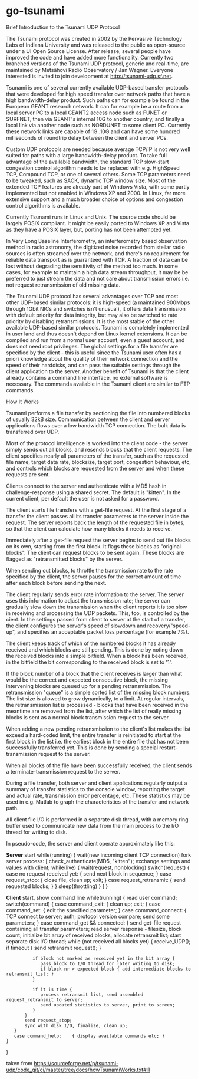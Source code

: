 # go-tsunami


Brief Introduction to the Tsunami UDP Protocol

The Tsunami protocol was created in 2002 by the Pervasive Technology Labs of Indiana University and was
released to the public as open-source under a UI Open Source License. After release, several people have
improved the code and have added more functionality. Currently two branched versions of the Tsunami UDP
protocol, generic and real-time, are maintained by Metsähovi Radio Observatory / Jan Wagner. Everyone
interested is invited to join development at http://tsunami-udp.sf.net.

Tsunami is one of several currently available UDP-based transfer protocols that were developed for high
speed transfer over network paths that have a high bandwidth-delay product. Such paths can for example
be found in the European GEANT research network. It can for example be a route from a local server PC
to a local GEANT2 access node such as FUNET or SURFNET, then via GEANT's internal 10G to another country,
and finally a local link via another node such as NORDUNET to some client PC. Currently these network
links are capable of 1G..10G and can have some hundred milliseconds of roundtrip delay between the client
and server PCs.

Custom UDP protocols are needed because average TCP/IP is not very well suited for paths with a large 
bandwidth-delay product. To take full advantage of the available bandwidth, the standard TCP slow-start 
congestion control algorithm needs to be replaced with e.g. HighSpeed TCP, Compound TCP, or one of several 
others. Some TCP parameters need to be tweaked, such as SACK, dynamic TCP window size. Most of the extended 
TCP features are already part of Windows Vista, with some partly implemented but not enabled in Windows XP
and 2000. In Linux, far more extensive support and a much broader choice of options and congestion
control algorithms is available.

Currently Tsunami runs in Linux and Unix. The source code should be largely POSIX compliant. It might be
easily ported to Windows XP and Vista as they have a POSIX layer, but, porting has not been attempted yet.

In Very Long Baseline Interferometry, an interferometry based observation method in radio astronomy, the
digitized noise recorded from stellar radio sources is often streamed over the network, and there's no
requirement for reliable data transport as is guaranteed with TCP. A fraction of data can be lost without
degrading the sensitivity of the method too much. In some cases, for example to maintain a high data stream 
throughput, it may be be preferred to just stream the data and not care about transmission errors i.e. not 
request retransmission of old missing data.

The Tsunami UDP protocol has several advantages over TCP and most other UDP-based similar protocols: it is
high-speed (a maintained 900Mbps through 1Gbit NICs and switches isn't unusual), it offers data transmission
with default priority for data integrity, but may also be switched to rate priority by disabling
retransmissions. It is the most stable of the other available UDP-based similar protocols.
Tsunami is completely implemented in user land and thus doesn't depend on Linux kernel extensions. It can be
compiled and run from a normal user account, even a guest account, and does not need root privileges. The
global settings for a file transfer are specified by the client - this is useful since the Tsunami user
often has a priori knowledge about the quality of their network connection and the speed of their harddisks,
and can pass the suitable settings through the client application to the server. Another benefit of Tsunami is
that the client already contains a command line interface, no external software is necessary. The commands
available in the Tsunami client are similar to FTP commands.


How It Works

Tsunami performs a file transfer by sectioning the file into numbered blocks of usually 32kB size.
Communication between the client and server applications flows over a low bandwidth TCP connection.
The bulk data is transferred over UDP.

Most of the protocol intelligence is worked into the client code - the server simply sends out all blocks,
and resends blocks that the client requests. The client specifies nearly all parameters of the transfer, 
such as the requested file name, target data rate, blocksize, target port, congestion behaviour, etc, and 
controls which blocks are requested from the server and when these requests are sent.

Clients connect to the server and authenticate with a MD5 hash in challenge-response using a shared secret.
The default is "kitten". In the current client, per default the user is not asked for a password.

The client starts file transfers with a get-file request. At the first stage of a transfer the client passes 
all its transfer parameters to the server inside the request. The server reports back the length of the
requested file in bytes, so that the client can calculate how many blocks it needs to receive. 

Immediately after a get-file request the server begins to send out file blocks on its own, starting from the 
first block. It flags these blocks as "original blocks". The client can request blocks to be sent again. These
blocks are flagged as "retransmitted blocks" by the server.

When sending out blocks, to throttle the transmission rate to the rate specified by the client, the server pauses 
for the correct amount of time after each block before sending the next.

The client regularly sends error rate information to the server. The server uses this information to adjust
the transmission rate; the server can gradually slow down the transmission when the client reports it is
too slow in receiving and processing the UDP packets. This, too, is controlled by the cient. In the settings
passed from client to server at the start of a transfer, the client configures the server's speed of slowdown
and recovery/"speed-up", and specifies an acceptable packet loss percentage (for example 7%).

The client keeps track of which of the numbered blocks it has already received and which blocks are still
pending. This is done by noting down the received blocks into a simple bitfield. When a block has been
received, in the bitfield the bit corresponding to the received block is set to '1'.

If the block number of a block that the client receives is larger than what would be the correct and expected
consecutive block, the missing intervening blocks are queued up for a pending retransmission. The
retransmission "queue" is a simple sorted list of the missing block numbers. The list size is allowed to
grow dynamically, to a limit. At regular intervals, the retransmission list is processed - blocks that
have been received in the meantime are removed from the list, after which the list of really missing blocks
is sent as a normal block transmission request to the server.

When adding a new pending retransmission to the client's list makes the list exceed a hard-coded limit, the
entire transfer is reinitiated to start at the first block in the list i.e. the earliest block in the entire
file that has not been successfully transferred yet. This is done by sending a special restart-transmission
request to the server.

When all blocks of the file have been successfully received, the client sends a terminate-transmission request
to the server.

During a file transfer, both server and client applications regularly output a summary of transfer statistics
to the console window, reporting the target and actual rate, transmission error percentage, etc. These
statistics may be used in e.g. Matlab to graph the characteristics of the transfer and network path.

All client file I/O is performed in a separate disk thread, with a memory ring buffer used to communicate
new data from the main process to the I/O thread for writing to disk.

In pseudo-code, the server and client operate approximately like this:

**Server**
 start
 while(running) {
   wait(new incoming client TCP connection)
   fork server process:
   [
     check_authenticate(MD5, "kitten");
     exchange settings and values with client;
     while(live) {
       wait(request, nonblocking)
       switch(request) {
          case no request received yet: { send next block in sequence; }
          case request_stop:            { close file, clean up; exit; }
          case request_retransmit:      { send requested blocks; }
       }
       sleep(throttling)
     }
   ]
 }

**Client**
 start, show command line
 while(running) {
    read user command;
    switch(command) {
       case command_exit:    { clean up; exit; }
       case command_set:     { edit the specified parameter; }
       case command_connect: { TCP connect to server; auth; protocol version compare;
                               send some parameters; }
       case command_get && connected:  { 
           send get-file request containing all transfer parameters;
           read server response - filesize, block count;
           initialize bit array of received blocks, allocate retransmit list;
           start separate disk I/O thread;
           while (not received all blocks yet) {
              receive_UDP();
              if timeout { send retransmit request(); }

              if block not marked as received yet in the bit array {
                 pass block to I/O thread for later writing to disk;
                 if block nr > expected block { add intermediate blocks to retransmit list; }
              }

              if it is time { 
                 process retransmit list, send assembled request_retransmit to server;
                 send updated statistics to server, print to screen;
              } 
           }
           send request_stop;
           sync with disk I/O, finalize, clean up;
       }
       case command_help:    { display available commands etc; }
    }
 }

taken from https://sourceforge.net/p/tsunami-udp/code_git/ci/master/tree/docs/howTsunamiWorks.txt#l1